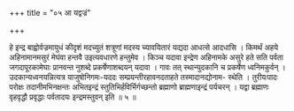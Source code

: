 +++
title = "०५ आ यद्वज्रं"

+++

हे इन्द्र बाह्वोर्वज्रमायुधं कीदृशं मदच्युतं शत्रूणां मदस्य च्यावयितारं यद्यदा आधत्से आदधासि । किमर्थं अहये अहिनामानमसुरं मेघंवा हन्तवै उइत्यवधारणे हन्तुमेव । किञ्च यदावा इन्द्रेण अहिनामके असुरे हते सति पर्वता जगदापूरकामेघाः प्रानवन्त नुशब्दे प्रकर्षेणाशब्दयन् यदावा । गावः तत् स्थान्युदकानि च प्रकर्षेण ध्वनिमकुर्वन् । उदकान्यध्वनयन्नित्यत्र याजुषोनिगमः-यददः सम्प्रयन्तीरहावनदताहते तस्मादानद्योनाम- स्थेति । तुरीयःपादः परोक्षः तदानीमभिनक्षन्तः अभितइन्द्रं स्तुतिभिर्हविर्भिर्गच्छन्तो ब्रह्माणो ब्राह्मणाइन्द्रं पर्यचरन् । यद्वा ब्रह्माणः वृहवृद्धौ प्रवृद्धाः पर्वतादयः इन्द्रमस्तुवन् इति ॥ ५ ॥
